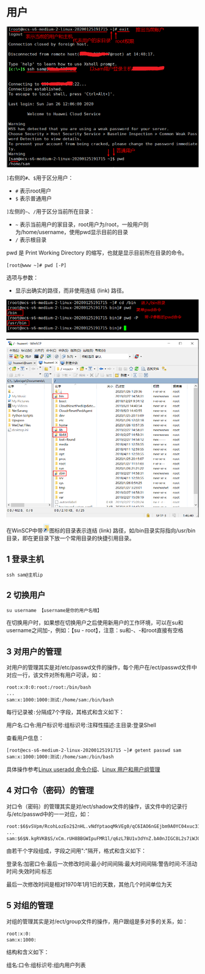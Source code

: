 # 用户

![08](./images/08.png)

`]`右侧的`#`、`$`用于区分用户：

- `#` 表示root用户
- `$` 表示普通用户

`]`左侧的`~`、`/`用于区分当前所在目录：

- `~` 表示当前用户的家目录，root用户为/root，一般用户则为/home/username，使用pwd显示目前的目录
- `/` 表示根目录

pwd 是 Print Working Directory 的缩写，也就是显示目前所在目录的命令。

`[root@www ~]# pwd [-P]`

选项与参数：

- 显示出确实的路径，而非使用连结 (link) 路径。

![09](./images/09.png)

![10](./images/10.png)

在WinSCP中带![11](./images/11.png)图标的目录表示连结 (link) 路径，如/bin目录实际指向/usr/bin目录，即在更目录下放一个常用目录的快捷引用目录。

## 1 登录主机

`ssh sam@主机ip`

## 2 切换用户

`su username 【username是你的用户名哦】`

在切换用户时，如果想在切换用户之后使用新用户的工作环境，可以在su和username之间加-，例如：【su - root】，注意：su和-、-和root直接有空格

## 3 对用户的管理

对用户的管理其实是对/etc/passwd文件的操作，每个用户在/ect/passwd文件中对应一行，该文件对所有用户可读，如：

```
root:x:0:0:root:/root:/bin/bash
...
sam:x:1000:1000:测试:/home/sam:/bin/bash
```

每行记录被`:`分隔成7个字段，其格式和含义如下：

用户名:口令:用户标识号:组标识号:注释性描述:主目录:登录Shell

查看用户信息：

```sh
[root@ecs-s6-medium-2-linux-20200125191715 ~]# getent passwd sam
sam:x:1000:1000:测试:/home/sam:/bin/bash
```

具体操作参考[Linux useradd 命令介绍](https://linux.cn/article-11756-1.html)、[Linux 用户和用户组管理](https://www.runoob.com/linux/linux-user-manage.html)

## 4 对口令（密码）的管理

对口令（密码）的管理其实是对/ect/shadow文件的操作，该文件中的记录行与/etc/passwd中的一一对应，如：

```
root:$6$vSVpm/RcohLozEo2$2nHL.vNdYptaoqMkVEg0/qC6IAO6nGEjbm9A0YC04xuc31QkRfRO1rWpYJL3jBW69Z4SyPZwmdBf1kiCScwT50:18286:0:99999:7:::
...
sam:$6$N.kgRVKB$S/xCm.rUH8BBGWIpuFMR1l/q6zL7BU1v3dYnZ.bA0nJIGC8L2s7iWJQ8IjEcd20Ntb50jUgK8qMLQ6nvfBBWo.:18287:0:99999:7:::
```

由若干个字段组成，字段之间用":"隔开，格式和含义如下：

登录名:加密口令:最后一次修改时间:最小时间间隔:最大时间间隔:警告时间:不活动时间:失效时间:标志

最后一次修改时间是相对1970年1月1日的天数，其他几个时间单位为天

## 5 对组的管理

对组的管理其实是对/ect/group文件的操作，用户跟组是多对多的关系，如：

```
root:x:0:
sam:x:1000:
```

结构和含义如下：

组名:口令:组标识号:组内用户列表
